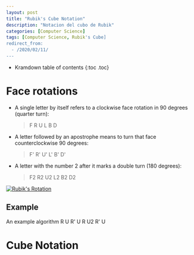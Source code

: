 ```yaml
---
layout: post
title: "Rubik's Cube Notation"
description: "Notacion del cubo de Rubik"
categories: [Computer Science]
tags: [Computer Science, Rubik's Cube]
redirect_from:
  - /2020/02/11/
---
```


* Kramdown table of contents
{:toc .toc}

# Face rotations

* A single letter by itself refers to a clockwise face rotation in 90 degrees (quarter turn):
  > F  R  U  L  B  D
* A letter followed by an apostrophe means to turn that face counterclockwise 90 degrees:
  > F'  R'  U'  L'  B'  D'
* A letter with the number 2 after it marks a double turn (180 degrees):
  > F2  R2  U2  L2  B2  D2

<a class="post-image" href="https://raw.githubusercontent.com/wencez432/Projects/gh-pages/images/Rubik_Rotation.jpg">
<img itemprop="image" data-src="https://raw.githubusercontent.com/wencez432/Projects/gh-pages/images/Rubik_Rotation.jpg" src="/assets/javascripts/unveil/loader.gif" alt="Rubik's Rotation" />
</a>

## Example

An example algorithm R U R' U R U2 R' U

# Cube Notation
